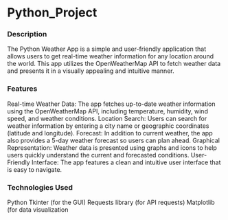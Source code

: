 # Python_Project

### Description
The Python Weather App is a simple and user-friendly application that allows users to get real-time weather information for any location around the world. This app utilizes the OpenWeatherMap API to fetch weather data and presents it in a visually appealing and intuitive manner.

### Features
 Real-time Weather Data: The app fetches up-to-date weather information using the OpenWeatherMap API, including temperature, humidity, wind speed, and weather conditions.
Location Search: Users can search for weather information by entering a city name or geographic coordinates (latitude and longitude).
Forecast: In addition to current weather, the app also provides a 5-day weather forecast so users can plan ahead.
Graphical Representation: Weather data is presented using graphs and icons to help users quickly understand the current and forecasted conditions.
User-Friendly Interface: The app features a clean and intuitive user interface that is easy to navigate.

### Technologies Used
Python
Tkinter (for the GUI)
Requests library (for API requests)
Matplotlib (for data visualization
